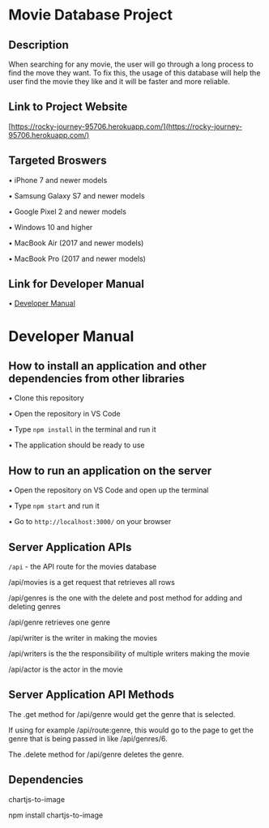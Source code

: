 # Movie Database Project

## Description
When searching for any movie, the user will go through a long process to find the move they want. To fix this,
the usage of this database will help the user find the movie they like and it will be faster and more reliable.


## Link to Project Website
[https://rocky-journey-95706.herokuapp.com/](https://rocky-journey-95706.herokuapp.com/)

## Targeted Broswers
• iPhone 7 and newer models

• Samsung Galaxy S7 and newer models

• Google Pixel 2 and newer models

• Windows 10 and higher

• MacBook Air (2017 and newer models)

• MacBook Pro (2017 and newer models)

## Link for Developer Manual
• [Developer Manual](https://github.com/NKoyfish/Group-11-INST377-MoviesDB#developer-manual)

# Developer Manual

## How to install an application and other dependencies from other libraries
• Clone this repository

• Open the repository in VS Code 

• Type ```npm install``` in the terminal and run it

• The application should be ready to use

## How to run an application on the server
• Open the repository on VS Code and open up the terminal

• Type ```npm start``` and run it

• Go to ```http://localhost:3000/``` on your browser

## Server Application APIs
```/api``` - the API route for the movies database

/api/movies is a get request that retrieves all rows

/api/genres is the one with the delete and post method for adding and deleting genres

/api/genre retrieves one genre

/api/writer is the writer in making the movies

/api/writers is the the responsibility of multiple writers making the movie

/api/actor is the actor in the movie

## Server Application API Methods
The .get method for /api/genre would get the genre that is selected.

If using for example /api/route:genre, this would go to the page to get the genre that is being passed in like /api/genres/6.

The .delete method for /api/genre deletes the genre.

## Dependencies
chartjs-to-image

npm install chartjs-to-image
